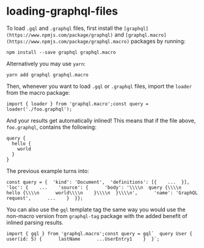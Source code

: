 loading-graphql-files
=====================

To load `.gql` and `.graphql` files, first install the `[graphql](https://www.npmjs.com/package/graphql)` and `[graphql.macro](https://www.npmjs.com/package/graphql.macro)` packages by running:

    npm install --save graphql graphql.macro

Alternatively you may use `yarn`:

    yarn add graphql graphql.macro

Then, whenever you want to load `.gql` or `.graphql` files, import the `loader` from the macro package:

    import { loader } from 'graphql.macro';const query = loader('./foo.graphql');

And your results get automatically inlined! This means that if the file above, `foo.graphql`, contains the following:

    query {
      hello {
        world
      }
    }

The previous example turns into:

    const query = {  'kind': 'Document',  'definitions': [{    ...  }],  'loc': {    ...    'source': {      'body': '\\\\n  query {\\\\n    hello {\\\\n      world\\\\n    }\\\\n  }\\\\n',      'name': 'GraphQL request',      ...    }  }};

You can also use the `gql` template tag the same way you would use the non-macro version from `graphql-tag` package with the added benefit of inlined parsing results.

    import { gql } from 'graphql.macro';const query = gql`  query User {    user(id: 5) {      lastName      ...UserEntry1    }  }`;
